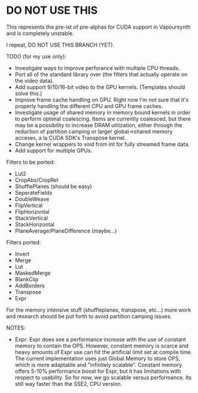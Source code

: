 DO NOT USE THIS
===============

This represents the pre-ist of pre-alphas for CUDA support in Vapoursynth and is completely unstable.

I repeat, DO NOT USE THIS BRANCH (YET).

TODO (for my use only):
   * Investigate ways to improve perforance with multiple CPU threads.
   * Port all of the standard library over (the filters that actually operate on the video data).
   * Add support 9/10/16-bit video to the GPU kernels. (Templates should solve this.)
   * Improve frame cache handling on GPU. Right now I'm not sure that it's properly handling the different CPU and GPU frame caches.
   * Investigate usage of shared memory in memory bound kernels in order to perform optimal coalescing. Items are currently coalesced,
     but there may be a possibility to increase DRAM utilization, either through the reduction of partition camping or larger global->shared
     memory acceses, a la CUDA SDK's Transpose kernel.
   * Change kernel wrappers to void from int for fully streamed frame data.
   * Add support for multiple GPUs.

Filters to be ported:
   * Lut2
   * CropAbs/CropRel
   * ShufflePlanes (should be easy)
   * SeperateFields
   * DoubleWeave
   * FlipVertical
   * FlipHorizontal
   * StackVertical
   * StackHorizontal
   * PlaneAverage/PlaneDifference (maybe...)

Filters ported:
   * Invert
   * Merge
   * Lut
   * MaskedMerge
   * BlankClip
   * AddBorders
   * Transpose
   * Expr

For the memory intensive stuff (shuffleplanes, transpose, etc...) more work and research should be put forth to avoid partition camping issues.

NOTES:
   * Expr: Expr does see a performance increase with the use of constant memory to contain the OPS. However, constant memory is scarce
   and heavy amounts of Expr use can hit the artificial limit set at compile time. The current implementation uses just Global Memory
   to store OPS, which is more adaptable and "infinitely scalable". Constant memory offers 5-10% performance boost for Expr, but
   it has limitations with respect to usability. So for now, we go scalable versus performance. Its still way faster than the SSE2,
   CPU version.

